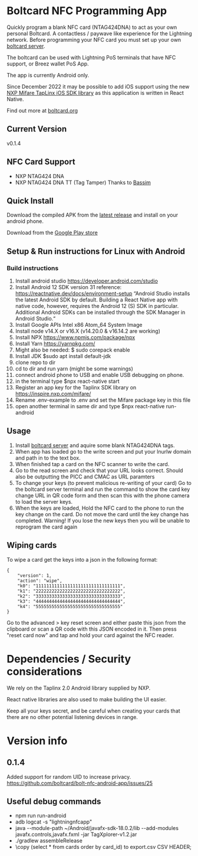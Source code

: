 # Boltcard NFC Programming App

Quickly program a blank NFC card (NTAG424DNA) to act as your own personal Boltcard. A contactless / paywave like experience for the Lightning network. Before programming your NFC card you must set up your own [boltcard server](https://github.com/boltcard/boltcard).

The boltcard can be used with Lightning PoS terminals that have NFC support, or Breez wallet PoS App.

The app is currently Android only.

Since December 2022 it may be possible to add iOS support using the new [NXP Mifare TapLinx iOS SDK library](https://www.mifare.net/en/products/tools/taplinx/) as this application is written in React Native.

Find out more at [boltcard.org](https://boltcard.org)

## Current Version
v0.1.4

## NFC Card Support
 * NXP NTAG424 DNA
 * NXP NTAG424 DNA TT (Tag Tamper) Thanks to [Bassim](https://github.com/bassim)

## Quick Install

Download the compiled APK from the [latest release](https://github.com/boltcard/bolt-nfc-android-app/releases) and install on your android phone.

Download from the [Google Play store](https://play.google.com/store/apps/details?id=com.lightningnfcapp&hl=en&gl=US)

## Setup & Run instructions for Linux with Android

### Build instructions
1. Install android studio https://developer.android.com/studio
2. Install Android 12 SDK version 31 reference: https://reactnative.dev/docs/environment-setup
“Android Studio installs the latest Android SDK by default. Building a React Native app with native code, however, requires the Android 12 (S) SDK in particular. Additional Android SDKs can be installed through the SDK Manager in Android Studio.“
3. Install Google APIs Intel x86 Atom_64 System Image
4. Install node v14.X or v16.X (v14.20.0 & v16.14.2 are working)
5. Install NPX https://www.npmjs.com/package/npx
6. Install Yarn https://yarnpkg.com/
7. Might also be needed: $ sudo corepack enable
8. Install JDK $sudo apt install default-jdk
9. clone repo to dir
10. cd to dir and run yarn (might be some warnings)
11. connect android phone to USB and enable USB debugging on phone.
12. in the terminal type $npx react-native start
13. Register an app key for the Taplinx SDK library on https://inspire.nxp.com/mifare/
14. Rename .env-example to .env and set the Mifare package key in this file
15. open another terminal in same dir and type $npx react-native run-android

## Usage

1. Install [boltcard server](https://github.com/boltcard/boltcard) and aquire some blank NTAG424DNA tags. 
2. When app has loaded go to the write screen and put your lnurlw domain and path in to the text box.
3. When finished tap a card on the NFC scanner to write the card.
4. Go to the read screen and check that your URL looks correct. Should also be outputting the PICC and CMAC as URL paramters
5. To change your keys (to prevent malicious re-writing of your card) Go to the boltcard server terminal and run the command to show the card key change URL in QR code form and then scan this with the phone camera to load the server keys.
6. When the keys are loaded, Hold the NFC card to the phone to run the key change on the card. Do not move the card until the key change has completed. 
Warning! If you lose the new keys then you will be unable to reprogram the card again

## Wiping cards

To wipe a card get the keys into a json in the following format:
```
{
	"version": 1,
	"action": "wipe",
	"k0": "11111111111111111111111111111111",
	"k1": "22222222222222222222222222222222",
	"k2": "33333333333333333333333333333333",
	"k3": "44444444444444444444444444444444",
	"k4": "55555555555555555555555555555555"
}
```
Go to the advanced > key reset screen and either paste this json from the clipboard or scan a QR code with this JSON encoded in it.
Then press "reset card now" and tap and hold your card against the NFC reader. 


# Dependencies / Security considerations

We rely on the Taplinx 2.0 Android library supplied by NXP. 

React native libraries are also used to make building the UI easier.

Keep all your keys secret, and be careful when creating your cards that there are no other potential listening devices in range.

# Version info

## 0.1.4
Added support for random UID to increase privacy. https://github.com/boltcard/bolt-nfc-android-app/issues/25

## Useful debug commands

* npm run run-android
* adb logcat -s "lightningnfcapp"
* java --module-path ~/Android/javafx-sdk-18.0.2/lib --add-modules javafx.controls,javafx.fxml -jar TagXplorer-v1.2.jar
* ./gradlew assembleRelease
* \copy (select * from cards order by card_id) to export.csv CSV HEADER;

